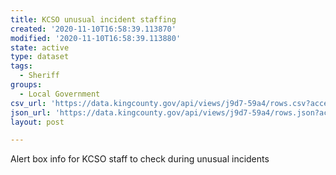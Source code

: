 ```yaml
---
title: KCSO unusual incident staffing
created: '2020-11-10T16:58:39.113870'
modified: '2020-11-10T16:58:39.113880'
state: active
type: dataset
tags:
  - Sheriff
groups:
  - Local Government
csv_url: 'https://data.kingcounty.gov/api/views/j9d7-59a4/rows.csv?accessType=DOWNLOAD'
json_url: 'https://data.kingcounty.gov/api/views/j9d7-59a4/rows.json?accessType=DOWNLOAD'
layout: post

---
```

Alert box info for KCSO staff to check during unusual incidents
